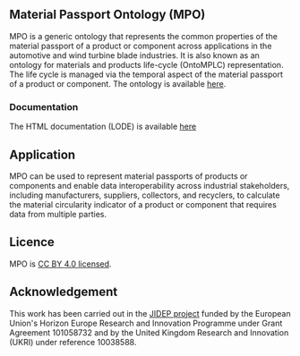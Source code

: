 ## Material Passport Ontology (MPO) ##
MPO is a generic ontology that represents the common properties of the material passport of a product or component across applications in the automotive and wind turbine blade industries. It is also known as an ontology for materials and products life-cycle (OntoMPLC) representation. The life cycle is managed via the temporal aspect of the material passport of a product or component.
The ontology is available [here](https://raw.githubusercontent.com/TheWorldAvatar/ontology/refs/heads/main/MPO.owl).

### Documentation
The HTML documentation (LODE) is available [here](https://theworldavatar.github.io/ontology)

## Application ##
MPO can be used to represent material passports of products or components and enable data interoperability across industrial stakeholders, including manufacturers, suppliers, collectors, and recyclers, to calculate the material circularity indicator of a product or component that requires data from multiple parties.

## Licence ##

MPO is [CC BY 4.0 licensed](https://creativecommons.org/licenses/by/4.0/).

## Acknowledgement ##
This work has been carried out in the [JIDEP project](https://www.jidep.eu/) funded by the European Union's Horizon Europe Research and Innovation Programme under Grant Agreement 101058732 and by the United Kingdom Research and Innovation (UKRI) under reference 10038588.
